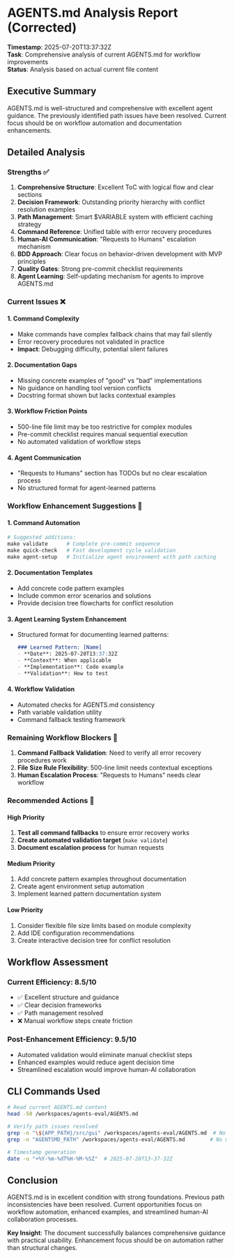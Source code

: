 # AGENTS.md Analysis Report (Corrected)

**Timestamp**: 2025-07-20T13:37:32Z  
**Task**: Comprehensive analysis of current AGENTS.md for workflow improvements  
**Status**: Analysis based on actual current file content

## Executive Summary

AGENTS.md is well-structured and comprehensive with excellent agent guidance. The previously identified path issues have been resolved. Current focus should be on workflow automation and documentation enhancements.

## Detailed Analysis

### Strengths ✅

1. **Comprehensive Structure**: Excellent ToC with logical flow and clear sections
2. **Decision Framework**: Outstanding priority hierarchy with conflict resolution examples
3. **Path Management**: Smart $VARIABLE system with efficient caching strategy
4. **Command Reference**: Unified table with error recovery procedures
5. **Human-AI Communication**: "Requests to Humans" escalation mechanism
6. **BDD Approach**: Clear focus on behavior-driven development with MVP principles
7. **Quality Gates**: Strong pre-commit checklist requirements
8. **Agent Learning**: Self-updating mechanism for agents to improve AGENTS.md

### Current Issues ❌

#### 1. Command Complexity

- Make commands have complex fallback chains that may fail silently
- Error recovery procedures not validated in practice
- **Impact**: Debugging difficulty, potential silent failures

#### 2. Documentation Gaps

- Missing concrete examples of "good" vs "bad" implementations
- No guidance on handling tool version conflicts
- Docstring format shown but lacks contextual examples

#### 3. Workflow Friction Points

- 500-line file limit may be too restrictive for complex modules
- Pre-commit checklist requires manual sequential execution
- No automated validation of workflow steps

#### 4. Agent Communication

- "Requests to Humans" section has TODOs but no clear escalation process
- No structured format for agent-learned patterns

### Workflow Enhancement Suggestions 🚀

#### 1. Command Automation

```makefile
# Suggested additions:
make validate      # Complete pre-commit sequence
make quick-check   # Fast development cycle validation
make agent-setup   # Initialize agent environment with path caching
```

#### 2. Documentation Templates

- Add concrete code pattern examples
- Include common error scenarios and solutions
- Provide decision tree flowcharts for conflict resolution

#### 3. Agent Learning System Enhancement

- Structured format for documenting learned patterns:

  ```markdown
  ### Learned Pattern: [Name]
  - **Date**: 2025-07-20T13:37:32Z
  - **Context**: When applicable
  - **Implementation**: Code example
  - **Validation**: How to test
  ```

#### 4. Workflow Validation

- Automated checks for AGENTS.md consistency
- Path variable validation utility
- Command fallback testing framework

### Remaining Workflow Blockers 🛑

1. **Command Fallback Validation**: Need to verify all error recovery procedures work
2. **File Size Rule Flexibility**: 500-line limit needs contextual exceptions
3. **Human Escalation Process**: "Requests to Humans" needs clear workflow

### Recommended Actions 🔧

#### High Priority

1. **Test all command fallbacks** to ensure error recovery works
2. **Create automated validation target** (`make validate`)
3. **Document escalation process** for human requests

#### Medium Priority

1. Add concrete pattern examples throughout documentation
2. Create agent environment setup automation
3. Implement learned pattern documentation system

#### Low Priority

1. Consider flexible file size limits based on module complexity
2. Add IDE configuration recommendations
3. Create interactive decision tree for conflict resolution

## Workflow Assessment

### Current Efficiency: 8.5/10

- ✅ Excellent structure and guidance
- ✅ Clear decision frameworks
- ✅ Path management resolved
- ❌ Manual workflow steps create friction

### Post-Enhancement Efficiency: 9.5/10

- Automated validation would eliminate manual checklist steps
- Enhanced examples would reduce agent decision time
- Streamlined escalation would improve human-AI collaboration

## CLI Commands Used

```bash
# Read current AGENTS.md content
head -50 /workspaces/agents-eval/AGENTS.md

# Verify path issues resolved
grep -n "\${APP_PATH}/src/gui" /workspaces/agents-eval/AGENTS.md  # No matches
grep -n "AGENTSMD_PATH" /workspaces/agents-eval/AGENTS.md        # No matches

# Timestamp generation
date -u "+%Y-%m-%dT%H-%M-%SZ"  # 2025-07-20T13-37-32Z
```

## Conclusion

AGENTS.md is in excellent condition with strong foundations. Previous path inconsistencies have been resolved. Current opportunities focus on workflow automation, enhanced examples, and streamlined human-AI collaboration processes.

**Key Insight**: The document successfully balances comprehensive guidance with practical usability. Enhancement focus should be on automation rather than structural changes.
